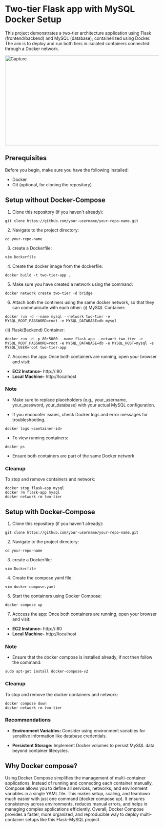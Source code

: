 
# Two-tier Flask app with MySQL Docker Setup
This project demonstrates a two-tier architecture application using Flask (frontend/backend) and MySQL (database), containerized using Docker.
The aim is to deploy and run both tiers in isolated containers connected through a Docker network.

<img width="1165" height="293" alt="Capture" src="https://github.com/user-attachments/assets/cb6cb32e-aaf9-4147-86a0-2d14b8b7afce" />

## Prerequisites
Before you begin, make sure you have the following installed:

- Docker
- Git (optional, for cloning the repository)

## Setup without Docker-Compose

1. Clone this repository (if you haven't already):
```
git clone https://github.com/your-username/your-repo-name.git
```
2. Navigate to the project directory:
``` 
cd your-repo-name
```
3. create a Dockerfile:
```
vim Dockerfile 
```
4. Create the docker image from the dockerfile:
```
docker build -t two-tier-app . 
```
5. Make sure you have created a network using the command:
```
docker network create two-tier -d bridge
```
6. Attach both the continers using the  same docker network, so that they can communicate with each other:
(i) MySQL Container:
```
docker run -d --name mysql --network two-tier -e MYSQL_ROOT_PASSWORD=root -e MYSQL_DATABASE=db mysql
```
(ii) Flask(Backend) Container:
```
docker run -d -p 80:5000 --name flask-app --network two-tier -e MYSQL_ROOT_PASSWORD=root -e MYSQL_DATABASE=db -e MYSQL_HOST=mysql -e MYSQL_USER=root two-tier-app 
```
7. Acccess the app:
Once both containers are running, open your browser and visit:
- **EC2 Instance-** http://<ec2-public-ip>:80
- **Local Machine-** http://localhost

### Note
- Make sure to replace placeholders (e.g., your_username, your_password, your_database) with your actual MySQL configuration.

- If you encounter issues, check Docker logs and error messages for troubleshooting.
```
docker logs <container-id>
```
- To view running containers:
```
docker ps 
```
- Ensure both containers are part of the same Docker network.

### Cleanup

To stop and remove containers and network:
```
docker stop flask-app mysql
docker rm flask-app mysql
docker network rm two-tier
```
## Setup with Docker-Compose

1. Clone this repository (if you haven't already):
```
git clone https://github.com/your-username/your-repo-name.git
```
2. Navigate to the project directory:
``` 
cd your-repo-name
```
3. create a Dockerfile:
```
vim Dockerfile 
```
4. Create the compose yaml file:
```
vim docker-compose.yaml
```
5. Start the containers using Docker Compose:
```
docker compose up 
```
7. Acccess the app:
Once both containers are running, open your browser and visit:
- **EC2 Instance-** http://<ec2-public-ip>:80
- **Local Machine-** http://localhost

### Note
- Ensure that the docker compose is installed already, if not then follow the command:
```
sudo apt-get install docker-compose-v2
```

### Cleanup
To stop and remove the docker containers and network:
```
docker compose down
docker network rm two-tier
```
### Recommendations

- **Environment Variables:** Consider using environment variables for sensitive information like database credentials.

- **Persistent Storage:** Implement Docker volumes to persist MySQL data beyond container lifecycles.
  
## Why Docker compose?
Using Docker Compose simplifies the management of multi-container applications. Instead of running and connecting each container manually, Compose allows you to define all services, networks, and environment variables in a single YAML file. This makes setup, scaling, and teardown much easier with just one command (docker compose up). It ensures consistency across environments, reduces manual errors, and helps in managing complex applications efficiently. Overall, Docker Compose provides a faster, more organized, and reproducible way to deploy multi-container setups like this Flask–MySQL project.

